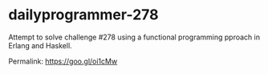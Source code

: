 # dailyprogrammer-278

Attempt to solve challenge #278 using a functional programming pproach in
Erlang and Haskell.

Permalink: https://goo.gl/oi1cMw
